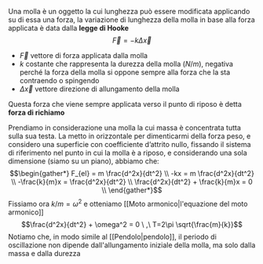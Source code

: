 Una molla è un oggetto la cui lunghezza può essere modificata applicando su di essa una forza, la variazione di lunghezza della molla in base alla forza applicata è data dalla **legge di Hooke**
$$\vec{F} = -k\Delta \vec{x}$$
+ $\vec{F}$ vettore di forza applicata dalla molla
+ $k$ costante che rappresenta la durezza della molla ($N/m$), negativa perché la forza della molla si oppone sempre alla forza che la sta contraendo o spingendo
+ $\Delta \vec{x}$ vettore direzione di allungamento della molla

Questa forza che viene sempre applicata verso il punto di riposo è detta **forza di richiamo**

Prendiamo in considerazione una molla  la cui massa è concentrata tutta sulla sua testa. La metto in orizzontale per dimenticarmi della forza peso, e considero una superficie con coefficiente d’attrito nullo, fissando il sistema di riferimento nel punto in cui la molla è a riposo, e considerando una sola dimensione (siamo su un piano), abbiamo che:
$$\begin{gather*}
F_{el} = m \frac{d^2x}{dt^2} \\
-kx = m \frac{d^2x}{dt^2} \\
-\frac{k}{m}x = \frac{d^2x}{dt^2} \\
\frac{d^2x}{dt^2} + \frac{k}{m}x = 0 \\
\end{gather*}$$
Fissiamo ora $k/m = \omega^2$ e otteniamo [[Moto armonico|l'equazione del moto armonico]]
$$\frac{d^2x}{dt^2} + \omega^2 = 0 \ ,\ T=2\pi \sqrt{\frac{m}{k}}$$
Notiamo che, in modo simile al [[Pendolo|pendolo]], il periodo di oscillazione non dipende dall'allungamento iniziale della molla, ma solo dalla massa e dalla durezza
